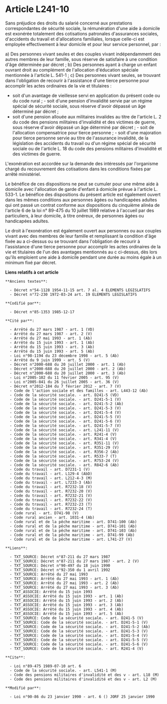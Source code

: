# Article L241-10

Sans préjudice des droits du salarié concerné aux prestations correspondantes de sécurité sociale, la rémunération d'une aide
à domicile est exonérée totalement des cotisations patronales d'assurances sociales, d'accidents du travail et d'allocations
familiales, lorsque celle-ci est employée effectivement à leur domicile et pour leur service personnel, par :

a) Des personnes vivant seules et des couples vivant indépendamment des autres membres de leur famille, sous réserve de
satisfaire à une condition d'âge déterminée par décret ;    b) Des personnes ayant à charge un enfant ouvrant droit au
complément de l'allocation d'éducation spéciale mentionnée à l'article L. 541-1 ;    c) Des personnes vivant seules, se
trouvant dans l'obligation de recourir à l'assistance d'une tierce personne pour accomplir les actes ordinaires de la vie et
titulaires :

- soit d'un avantage de vieillesse servi en application du présent code ou du code rural ;       - soit d'une pension
d'invalidité servie par un régime spécial de sécurité sociale, sous réserve d'avoir dépassé un âge déterminé par décret ;
- soit d'une pension allouée aux militaires invalides au titre de l'article L. 2 du code des pensions militaires d'invalidité
et des victimes de guerre, sous réserve d'avoir dépassé un âge déterminé par décret ;       - soit de l'allocation
compensatrice pour tierce personne ;       - soit d'une majoration pour tierce personne servie au titre de l'assurance
invalidité, de la législation des accidents du travail ou d'un régime spécial de sécurité sociale ou de l'article L. 18 du
code des pensions militaires d'invalidité et des victimes de guerre.

L'exonération est accordée sur la demande des intéressés par l'organisme chargé du recouvrement des cotisations dans les
conditions fixées par arrêté ministériel.

Le bénéfice de ces dispositions ne peut se cumuler pour une même aide à domicile avec l'allocation de garde d'enfant à
domicile prévue à l'article L. 533-1.    Le bénéfice des dispositions du présent article est également ouvert dans les mêmes
conditions aux personnes âgées ou handicapées adultes qui ont passé un contrat conforme aux dispositions du cinquième alinéa
de l'article 6 de la loi n° 89-475 du 10 juillet 1989 relative à l'accueil par des particuliers, à leur domicile, à titre
onéreux, de personnes âgées ou handicapées adultes.

Le droit à l'exonération est également ouvert aux personnes ou aux couples vivant avec des membres de leur famille et
remplissant la condition d'âge fixée au a ci-dessus ou se trouvant dans l'obligation de recourir à l'assistance d'une tierce
personne pour accomplir les actes ordinaires de la vie et titulaires de l'un des avantages mentionnés au c ci-dessus, dès
lors qu'ils emploient une aide à domicile pendant une durée au moins égale à un minimum fixé par décret.

**Liens relatifs à cet article**

	**Anciens textes**:

	  - Décret n°54-1128 1954-11-15 art. 7 al. 4 ELEMENTS LEGISLATIFS
	  - Décret n°72-230 1972-03-24 art. 19 ELEMENTS LEGISLATIFS

	**Codifié par**:

	  - Décret n°85-1353 1985-12-17

	**Cité par**:

	  - Arrêté du 27 mars 1987 - art. 1 (VD)
	  - Arrêté du 27 mars 1987 - art. 2 (V)
	  - Arrêté du 27 mai 1993 - art. 1 (Ab)
	  - Arrêté du 15 juin 1993 - art. 1 (Ab)
	  - Arrêté du 15 juin 1993 - art. 3 (Ab)
	  - Arrêté du 15 juin 1993 - art. 5 (Ab)
	  - Loi n°98-1194 du 23 décembre 1998 - art. 5 (Ab)
	  - Arrêté du 9 juin 1999 - art. 5 (V)
	  - Décret n°2000-688 du 20 juillet 2000 - art. 1 (Ab)
	  - Décret n°2000-688 du 20 juillet 2000 - art. 2 (Ab)
	  - Décret n°2000-688 du 20 juillet 2000 - art. 3 (Ab)
	  - Loi n°2005-102 du 11 février 2005 - art. 95 (V)
	  - Loi n°2005-841 du 26 juillet 2005 - art. 36 (V)
	  - Décret n°2012-184 du 7 février 2012 - art. 7 (V)
	  - Code de l'action sociale et des familles - art. L443-12 (Ab)
	  - Code de la sécurité sociale. - art. D241-5 (VD)
	  - Code de la sécurité sociale. - art. D241-5-1 (V)
	  - Code de la sécurité sociale. - art. D241-5-2 (Ab)
	  - Code de la sécurité sociale. - art. D241-5-3 (V)
	  - Code de la sécurité sociale. - art. D241-5-4 (V)
	  - Code de la sécurité sociale. - art. D241-5-5 (V)
	  - Code de la sécurité sociale. - art. D241-5-6 (V)
	  - Code de la sécurité sociale. - art. D241-5-7 (V)
	  - Code de la sécurité sociale. - art. L241-11 (V)
	  - Code de la sécurité sociale. - art. R241-4 (V)
	  - Code de la sécurité sociale. - art. R341-4 (V)
	  - Code de la sécurité sociale. - art. R351-11 (V)
	  - Code de la sécurité sociale. - art. R351-29 (V)
	  - Code de la sécurité sociale. - art. R356-2 (Ab)
	  - Code de la sécurité sociale. - art. R533-7 (T)
	  - Code de la sécurité sociale. - art. R753-24 (V)
	  - Code de la sécurité sociale. - art. R842-6 (Ab)
	  - Code du travail - art. D7231-1 (V)
	  - Code du travail - art. L129-4 (AbD)
	  - Code du travail - art. L212-4-3 (M)
	  - Code du travail - art. L7233-3 (Ab)
	  - Code du travail - art. R7232-18 (V)
	  - Code du travail - art. R7232-20 (V)
	  - Code du travail - art. R7232-21 (V)
	  - Code du travail - art. R7232-22 (V)
	  - Code du travail - art. R7232-23 (T)
	  - Code du travail - art. R7232-24 (T)
	  - Code rural - art. D741-98 (V)
	  - Code rural ancien - art. 1031-4 (Ab)
	  - Code rural et de la pêche maritime - art. D741-100 (Ab)
	  - Code rural et de la pêche maritime - art. D741-101 (Ab)
	  - Code rural et de la pêche maritime - art. D741-103 (Ab)
	  - Code rural et de la pêche maritime - art. D741-99 (Ab)
	  - Code rural et de la pêche maritime - art. L741-27 (V)

	**Liens**:

	  - TXT_SOURCE: Décret n°87-211 du 27 mars 1987
	  - TXT_SOURCE: Décret n°87-211 du 27 mars 1987 - art. 2 (V)
	  - TXT_SOURCE: Décret n°90-497 du 18 juin 1990
	  - TXT_SOURCE: Décret n°92-350 du 1 avril 1992
	  - TXT_SOURCE: Arrêté du 27 mai 1993
	  - TXT_SOURCE: Arrêté du 27 mai 1993 - art. 1 (Ab)
	  - TXT_SOURCE: Arrêté du 27 mai 1993 - art. 2 (Ab)
	  - TXT_SOURCE: Arrêté du 27 mai 1993 - art. 3 (Ab)
	  - TXT_ASSOCIE: Arrêté du 15 juin 1993
	  - TXT_ASSOCIE: Arrêté du 15 juin 1993 - art. 1 (Ab)
	  - TXT_ASSOCIE: Arrêté du 15 juin 1993 - art. 2 (Ab)
	  - TXT_ASSOCIE: Arrêté du 15 juin 1993 - art. 3 (Ab)
	  - TXT_ASSOCIE: Arrêté du 15 juin 1993 - art. 4 (Ab)
	  - TXT_ASSOCIE: Arrêté du 15 juin 1993 - art. 5 (Ab)
	  - TXT_SOURCE: Code de la sécurité sociale. - art. D241-5 (V)
	  - TXT_SOURCE: Code de la sécurité sociale. - art. D241-5-1 (V)
	  - TXT_SOURCE: Code de la sécurité sociale. - art. D241-5-2 (Ab)
	  - TXT_SOURCE: Code de la sécurité sociale. - art. D241-5-3 (V)
	  - TXT_SOURCE: Code de la sécurité sociale. - art. D241-5-4 (V)
	  - TXT_SOURCE: Code de la sécurité sociale. - art. D241-5-5 (V)
	  - TXT_SOURCE: Code de la sécurité sociale. - art. D241-5-6 (V)
	  - TXT_SOURCE: Code de la sécurité sociale. - art. R241-4 (V)

	**Cite**:

	  - Loi n°89-475 1989-07-10 art. 6
	  - Code de la sécurité sociale. - art. L541-1 (M)
	  - Code des pensions militaires d'invalidité et des v - art. L18 (M)
	  - Code des pensions militaires d'invalidité et des v - art. L2 (M)

	**Modifié par**:

	  - Loi n°90-86 du 23 janvier 1990 - art. 6 () JORF 25 janvier 1990
